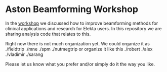 # Aston Beamforming Workshop

In the [workshop](https://osf.io/tga2w/) we discussed how to improve beamforming methods for clinical applications and research for Elekta users. In this repository we are sharing analysis code that relates to this.

Right now there is not much organization yet. We could organize it as
./fieldtrip
./mne
./spm
./nutmegtrip
or organize it like this
./robert
./alex
./vladimir
./sarang

Please let us know what you prefer and/or simply do it the way you like.
